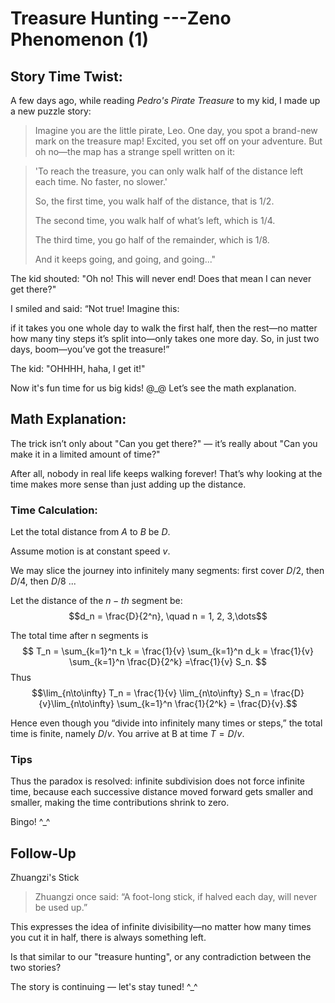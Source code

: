 # Treasure Hunting ---Zeno Phenomenon (1)


## Story Time Twist:

A few days ago, while reading _Pedro's Pirate Treasure_ to my kid, I made up a new puzzle story:

> Imagine you are the little pirate, Leo.
> One day, you spot a brand-new mark on the treasure map!
> Excited, you set off on your adventure.
> But oh no—the map has a strange spell written on it:

<!--more-->

> 'To reach the treasure, you can only walk half of the distance left each time.
> No faster, no slower.'
> 
> So, the first time, you walk half of the distance, that is $1/2$. 
> 
> The second time, you walk half of what’s left, which is $1/4$. 
> 
> The third time, you go half of the remainder, which is $1/8$.
> 
> And it keeps going, and going, and going..."

The kid shouted:
"Oh no! This will never end! Does that mean I can never get there?"

I smiled and said:
“Not true! Imagine this: 

if it takes you one whole day to walk the first half, then the rest—no matter how many tiny steps it’s split into—only takes one more day. So, in just two days, boom—you’ve got the treasure!”

The kid: "OHHHH, haha, I get it!"

Now it's fun time for us  big kids! @_@ Let’s see the math explanation.

## Math Explanation:

The trick isn’t only about "Can you get there?" — it’s really about "Can you make it in a limited amount of time?"

After all, nobody in real life keeps walking forever!
That’s why looking at the time makes more sense than just adding up the distance.

### Time Calculation:

Let the total distance from $A$ to $B$ be $D$.

Assume motion is at constant speed $v$.

We may slice the journey into infinitely many segments: first cover $D/2$, then $D/4$, then $D/8$ ...

Let the distance of the $n-th$ segment be: 
$$d_n = \frac{D}{2^n}, \quad n = 1, 2, 3,\dots$$

The total time after n segments is 
 $$ T_n = \sum_{k=1}^n t_k = \frac{1}{v} \sum_{k=1}^n d_k = \frac{1}{v} \sum_{k=1}^n  \frac{D}{2^k} =\frac{1}{v} S_n. $$
 Thus
$$\lim_{n\to\infty} T_n = \frac{1}{v} \lim_{n\to\infty} S_n =  \frac{D}{v}\lim_{n\to\infty}  \sum_{k=1}^n \frac{1}{2^k} = \frac{D}{v}.$$

Hence even though you “divide into infinitely many times or steps,” the total time is finite, namely $D/v$. You arrive at B at time $T = D/v$. 

### Tips
Thus the paradox is resolved: infinite subdivision does not force infinite time, because each successive distance moved forward gets smaller and smaller, making the time contributions shrink to zero.

Bingo! ^_^

## Follow-Up  

Zhuangzi's Stick

> Zhuangzi once said: “A foot-long stick, if halved each day, will never be used up.”

This expresses the idea of infinite divisibility—no matter how many times you cut it in half, there is always something left.

Is that similar to our "treasure hunting", or any contradiction between the two stories?

The story is continuing — let's stay tuned! ^_^

